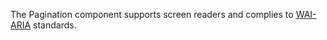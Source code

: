 The Pagination component supports screen readers and complies to <a href="https://www.w3.org/WAI/standards-guidelines/aria/" target="_blank">WAI-ARIA</a> standards. 